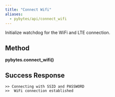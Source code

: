 ```yaml
---
title: "Connect Wifi"
aliases:
  - pybytes/api/connect_wifi
---
```


  Initialize watchdog for the WiFi and LTE connection.

**Method**
----
**pybytes.connect_wifi()**

**Success Response**
----

```
>> Connecting with SSID and PASSWORD
>>  WiFi connection established
```
